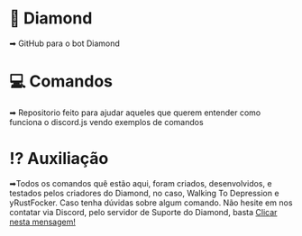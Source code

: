 # 💎 Diamond
➡ GitHub para o bot Diamond

# 💻 Comandos

➡ Repositorio feito para ajudar aqueles que querem entender como funciona o discord.js vendo exemplos de comandos

# ⁉ Auxiliação

➡Todos os comandos quê estão aqui, foram criados, desenvolvidos, e testados pelos criadores do Diamond, no caso, Walking To Depression e yRustFocker. Caso tenha dúvidas sobre algum comando. Não hesite em nos contatar via Discord, pelo servidor de Suporte do Diamond, basta [Clicar nesta mensagem!](https://discordapp.com/invite/zs2kHbF)
